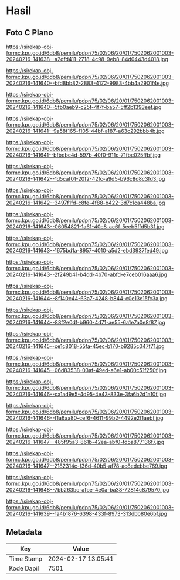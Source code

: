 # Hasil

## Foto C Plano

https://sirekap-obj-formc.kpu.go.id/6db8/pemilu/pdpr/75/02/06/20/01/7502062001003-20240216-141638--a2dfd411-2718-4c98-9eb8-84d0443d4018.jpg

https://sirekap-obj-formc.kpu.go.id/6db8/pemilu/pdpr/75/02/06/20/01/7502062001003-20240216-141640--bfd8bb82-2883-4172-9983-4bb4a2901f4e.jpg

https://sirekap-obj-formc.kpu.go.id/6db8/pemilu/pdpr/75/02/06/20/01/7502062001003-20240216-141640--5fb0aeb9-c25f-4f7f-ba57-5ff2b1393eef.jpg

https://sirekap-obj-formc.kpu.go.id/6db8/pemilu/pdpr/75/02/06/20/01/7502062001003-20240216-141641--9a58f165-f105-44bf-a187-a63c292bbb4b.jpg

https://sirekap-obj-formc.kpu.go.id/6db8/pemilu/pdpr/75/02/06/20/01/7502062001003-20240216-141641--bfbdbc4d-597b-40f0-911c-71fbe025ffbf.jpg

https://sirekap-obj-formc.kpu.go.id/6db8/pemilu/pdpr/75/02/06/20/01/7502062001003-20240216-141642--1d5caf01-20f2-42fc-a9d5-b96c8d8c3fd3.jpg

https://sirekap-obj-formc.kpu.go.id/6db8/pemilu/pdpr/75/02/06/20/01/7502062001003-20240216-141642--3497f1fd-c8fe-4f88-b422-3d7c1ca448ba.jpg

https://sirekap-obj-formc.kpu.go.id/6db8/pemilu/pdpr/75/02/06/20/01/7502062001003-20240216-141643--06054821-1a61-40e8-ac6f-5eeb5ffd5b31.jpg

https://sirekap-obj-formc.kpu.go.id/6db8/pemilu/pdpr/75/02/06/20/01/7502062001003-20240216-141643--1675bd1a-8957-4010-a5d2-ebd3937fed49.jpg

https://sirekap-obj-formc.kpu.go.id/6db8/pemilu/pdpr/75/02/06/20/01/7502062001003-20240216-141643--2f249b41-b4dd-4b70-abfd-e7ceb016aaa6.jpg

https://sirekap-obj-formc.kpu.go.id/6db8/pemilu/pdpr/75/02/06/20/01/7502062001003-20240216-141644--8f140c44-63a7-4248-b844-c0e13e15fc3a.jpg

https://sirekap-obj-formc.kpu.go.id/6db8/pemilu/pdpr/75/02/06/20/01/7502062001003-20240216-141644--88f2e0df-b960-4d71-ae55-6a1e7a0e8f87.jpg

https://sirekap-obj-formc.kpu.go.id/6db8/pemilu/pdpr/75/02/06/20/01/7502062001003-20240216-141645--ce1c8018-55fa-45ec-b170-b9285c047f71.jpg

https://sirekap-obj-formc.kpu.go.id/6db8/pemilu/pdpr/75/02/06/20/01/7502062001003-20240216-141645--06d83538-03af-49ed-a6e1-ab00c51f250f.jpg

https://sirekap-obj-formc.kpu.go.id/6db8/pemilu/pdpr/75/02/06/20/01/7502062001003-20240216-141646--ca1ad9e5-4d95-4e43-833e-3fa6b2d1a10f.jpg

https://sirekap-obj-formc.kpu.go.id/6db8/pemilu/pdpr/75/02/06/20/01/7502062001003-20240216-141646--f1a6aa80-cef6-4611-99b2-4492e2f1aebf.jpg

https://sirekap-obj-formc.kpu.go.id/6db8/pemilu/pdpr/75/02/06/20/01/7502062001003-20240216-141647--485f95a3-861b-42ea-abf0-fd5a877136f7.jpg

https://sirekap-obj-formc.kpu.go.id/6db8/pemilu/pdpr/75/02/06/20/01/7502062001003-20240216-141647--2182314c-f36d-40b5-af78-ac8edebbe769.jpg

https://sirekap-obj-formc.kpu.go.id/6db8/pemilu/pdpr/75/02/06/20/01/7502062001003-20240216-141648--7bb263bc-afbe-4e0a-ba38-72814c879570.jpg

https://sirekap-obj-formc.kpu.go.id/6db8/pemilu/pdpr/75/02/06/20/01/7502062001003-20240216-141639--1a4b1876-6398-433f-8973-313dbb80e6bf.jpg


## Metadata

| Key        | Value               |
| ---------- | ------------------- |
| Time Stamp | 2024-02-17 13:05:41 |
| Kode Dapil | 7501                |



